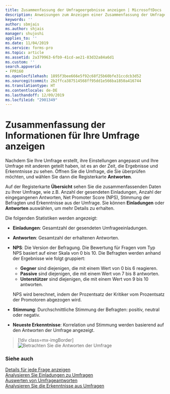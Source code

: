 ```yaml
---
title: Zusammenfassung der Umfrageergebnisse anzeigen | MicrosoftDocs
description: Anweisungen zum Anzeigen einer Zusammenfassung der Umfrageergebnisse
keywords: ''
author: sbmjais
ms.author: shjais
manager: shujoshi
applies_to: ''
ms.date: 11/04/2019
ms.service: forms-pro
ms.topic: article
ms.assetid: 2a379963-6fb9-41cd-ae21-83d32a84a6d1
ms.custom: ''
search.appverid:
- FPR160
ms.openlocfilehash: 1895f3bee666e5f92c68f25b60bfe31ccdcb3d52
ms.sourcegitcommit: 2b2ffca387514568ff95dd1e566ba1850a416744
ms.translationtype: HT
ms.contentlocale: de-DE
ms.lasthandoff: 12/09/2019
ms.locfileid: "2901349"
---
```

# <a name="view-summary-information-for-your-survey"></a>Zusammenfassung der Informationen für Ihre Umfrage anzeigen

Nachdem Sie Ihre Umfrage erstellt, ihre Einstellungen angepasst und Ihre Umfrage mit anderen geteilt haben, ist es an der Zeit, die Ergebnisse und Erkenntnisse zu sehen. Öffnen Sie die Umfrage, die Sie überprüfen möchten, und wählen Sie dann die Registerkarte **Antworten**.

Auf der Registerkarte **Übersicht** sehen Sie die zusammenfassenden Daten zu Ihrer Umfrage, wie z.B. Anzahl der gesendeten Einladungen, Anzahl der eingegangenen Antworten, Net Promoter Score (NPS), Stimmung der Befragten und Erkenntnisse aus der Umfrage. Sie können **Einladungen** oder **Antworten** auswählen, um mehr Details zu erhalten.

Die folgenden Statistiken werden angezeigt:

- **Einladungen**: Gesamtzahl der gesendeten Umfrageeinladungen.

- **Antworten**: Gesamtzahl der erhaltenen Antworten.

- **NPS**: Die Version der Befragung. Die Bewertung für Fragen vom Typ NPS basiert auf einer Skala von 0 bis 10. Die Befragten werden anhand der Ergebnisse wie folgt gruppiert:
    - **Gegner** sind diejenigen, die mit einem Wert von 0 bis 6 reagieren.
    - **Passive** sind diejenigen, die mit einem Wert von 7 bis 8 antworten.
    - **Unterstützer** sind diejenigen, die mit einem Wert von 9 bis 10 antworten.
    
    NPS wird berechnet, indem der Prozentsatz der Kritiker vom Prozentsatz der Promotoren abgezogen wird.

- **Stimmung**: Durchschnittliche Stimmung der Befragten: positiv, neutral oder negativ.

- **Neueste Erkenntnisse**: Korrelation und Stimmung werden basierend auf den Antworten der Umfrage angezeigt.

> [!div class=mx-imgBorder]
> ![Betrachten Sie die Antworten der Umfrage](media/view-responses.png "Befragungsantworten anzeigen")  

### <a name="see-also"></a>Siehe auch

[Details für jede Frage anzeigen](view-details-each-question.md)<br>
[Analysieren Sie Einladungen zu Umfragen](analyze-survey-invitations.md)<br>
[Auswerten von Umfrageantworten](analyze-survey-responses.md)<br>
[Analysieren Sie die Erkenntnisse aus Umfragen](analyze-survey-insights.md)
